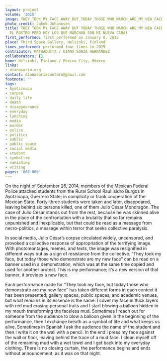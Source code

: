```yaml
---
layout: project
volume: '2015'
image: THEY_TOOK_MY_FACE_AWAY_BUT_TODAY_THOSE_WHO_MARCH_ARE_MY_NEW_FACE_(Me_quitaron_el_rostro_pero_hoy_los_que_marchan_son_mi_nueva_cara).jpg
photo_credit: Jakob Johannsen
title: THEY TOOK MY FACE AWAY BUT TODAY THOSE WHO MARCH ARE MY NEW FACE (ME QUITARON
  EL ROSTRO PERO HOY LOS QUE MARCHAN SON MI NUEVA CARA)
first_performed: first performed on January 8, 2015
place: Third Space Gallery, Helsinki, Finland
times_performed: performed four times in 2015
contributor: MATRAQUITA / DIANA SORIA HERNÁNDEZ
collaborators: []
home: Helsinki, Finland / México City, México
links:
- dianasoria.org
contact: dianasoriacantora@gmail.com
footnote: ''
tags:
- Ayotzinapa
- corpse
- daily life
- death
- disappearance
- everyday
- lynching
- media
- murder
- police
- politics
- public
- public space
- social media
- student
- symbolism
- vanishing
- writing
pages: '008-009'
---
```


On the night of September 26, 2014, members of the Mexican Federal Police attacked students from the Rural School Raul Isidro Burgos in Ayotzinapa, Guerrero State; in complicity or frank cooperation of the Mexican State. Forty-three students were taken and later, disappeared, leaving behind six persons killed, one of them Julio César Mondragón. The case of Julio César stands out from the rest, because he was skinned alive in the place of the confrontation with a brutality that so far remains unpunished and inexplicable, but that could be read as a message from necro-politics, a message within terror that seeks collective paralysis.

In social media, Julio César’s corpse circulated widely, uncensored, and provoked a collective response of appropriation of the terrifying image. With photomontages, memes, and texts, the image was resignified in different ways but as a sign of resistance from the collective. “They took my face, but today those who demonstrate are my new face” can be read on a banner used in a demonstration, which was at the same time copied and used for another protest. This is my performance; it’s a new version of that banner, it provides a new face.

Each performance made for “They took my face, but today those who demonstrate are my new face” has taken different forms in each context it has been presented­­; gallery spaces, public spaces, and academic venues, but what remains in its essence is the same: I cover my face in thick layers with red mud erasing personal traits and I start blowing a balloon hidden in my mouth transforming the faceless mud. Sometimes I reach out for someone from the audience to blow a balloon given in the beginning of the performance, then I exchange breath as a symbol of life and what keeps us alive. Sometimes in Spanish I ask the audience the name of the student and then I write it on the wall with a pencil. In the end I press my face against the wall or floor, leaving behind the trace of a mud face. I clean myself off of the remaining mud with a wet towel and I get back into my everyday clothing. There is no closing curtain, the performance begins and ends without announcement, as it was on that night.
